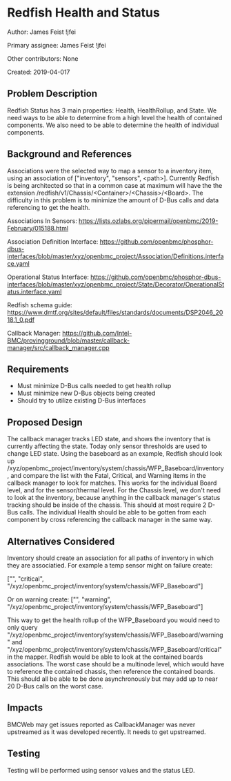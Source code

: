 # Redfish Health and Status

Author: James Feist  !jfei

Primary assignee: James Feist !jfei

Other contributors: None

Created: 2019-04-017

## Problem Description
Redfish Status has 3 main properties: Health,
HealthRollup, and State. We need ways to be able to determine from a high level
the health of contained components. We also need to be able to determine the
health of individual components.

## Background and References
Associations were the selected way to map a sensor
to a inventory item, using an association of ["inventory", "sensors", \<path>].
Currently Redfish is being architected so that in a common case at maximum will
have the the extension /redfish/v1/Chassis/\<Container>/\<Chassis>/\<Board>. The
difficulty in this problem is to minimize the amount of D-Bus calls and data
referencing to get the health.

Associations In Sensors:
https://lists.ozlabs.org/pipermail/openbmc/2019-February/015188.html

Association Definition Interface:
https://github.com/openbmc/phosphor-dbus-interfaces/blob/master/xyz/openbmc_project/Association/Definitions.interface.yaml

Operational Status Interface:
https://github.com/openbmc/phosphor-dbus-interfaces/blob/master/xyz/openbmc_project/State/Decorator/OperationalStatus.interface.yaml

Redfish schema guide:
https://www.dmtf.org/sites/default/files/standards/documents/DSP2046_2018.1_0.pdf

Callback Manager:
https://github.com/Intel-BMC/provingground/blob/master/callback-manager/src/callback_manager.cpp

## Requirements
- Must minimize D-Bus calls needed to get health rollup
- Must minimize new D-Bus objects being created
- Should try to utilize existing D-Bus interfaces

## Proposed Design
The callback manager tracks LED state, and shows the inventory that is currently
affecting the state. Today only sensor thresholds are used to change LED state.
Using the baseboard as an example, Redfish should look up
/xyz/openbmc_project/inventory/system/chassis/WFP_Baseboard/inventory, and
compare the list with the Fatal, Critical, and Warning items in the callback
manager to look for matches. This works for the individual Board level, and for
the sensor/thermal level. For the Chassis level, we don't need to look at the
inventory, because anything in the callback manager's status tracking should be
inside of the chassis. This should at most require 2 D-Bus calls. The individual
Health should be able to be gotten from each component by cross referencing the
callback manager in the same way.

## Alternatives Considered
Inventory should create an association for all paths
of inventory in which they are associatied. For example a temp sensor might on
failure create:

["", "critical", "/xyz/openbmc_project/inventory/system/chassis/WFP_Baseboard"]

Or on warning create: ["", "warning",
"/xyz/openbmc_project/inventory/system/chassis/WFP_Baseboard"]

This way to get the health rollup of the WFP_Baseboard you would need to only
query "/xyz/openbmc_project/inventory/system/chassis/WFP_Baseboard/warning" and
"/xyz/openbmc_project/inventory/system/chassis/WFP_Baseboard/critical" in the
mapper. Redfish would be able to look at the contained boards associations. The
worst case should be a multinode level, which would have to reference the
contained chassis, then reference the contained boards. This should all be able
to be done asynchronously but may add up to near 20 D-Bus calls on the worst
case.

## Impacts
BMCWeb may get issues reported as CallbackManager was never
upstreamed as it was developed recently. It needs to get upstreamed.

## Testing
Testing will be performed using sensor values and the status LED.
